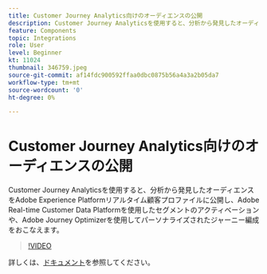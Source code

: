 ```yaml
---
title: Customer Journey Analytics向けのオーディエンスの公開
description: Customer Journey Analyticsを使用すると、分析から発見したオーディエンスをAdobe Experience Platformリアルタイム顧客プロファイルに公開し、Adobe Real-time Customer Data Platformを使用したセグメントのアクティベーションや、Adobe Journey Optimizerを使用してパーソナライズされたジャーニー編成をおこなえます。 （60 ～ 160 文字の範囲で指定しますが、297 文字です）
feature: Components
topic: Integrations
role: User
level: Beginner
kt: 11024
thumbnail: 346759.jpeg
source-git-commit: af14fdc900592ffaa0dbc0875b56a4a3a2b05da7
workflow-type: tm+mt
source-wordcount: '0'
ht-degree: 0%

---
```



# Customer Journey Analytics向けのオーディエンスの公開

Customer Journey Analyticsを使用すると、分析から発見したオーディエンスをAdobe Experience Platformリアルタイム顧客プロファイルに公開し、Adobe Real-time Customer Data Platformを使用したセグメントのアクティベーションや、Adobe Journey Optimizerを使用してパーソナライズされたジャーニー編成をおこなえます。

>[!VIDEO](https://video.tv.adobe.com/v/346759/?quality=12&learn=on)

詳しくは、[ドキュメント](https://experienceleague.adobe.com/docs/analytics-platform/using/cja-components/audiences/audiences-overview.html?lang=ja)を参照してください。
